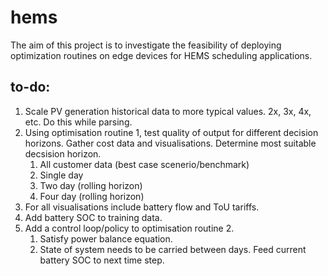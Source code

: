 # hems

The aim of this project is to investigate the feasibility of deploying optimization routines on edge devices for HEMS scheduling applications.

## to-do:

1. Scale PV generation historical data to more typical values. 2x, 3x, 4x, etc. Do this while parsing.
2. Using optimisation routine 1, test quality of output for different decision horizons. Gather cost data and visualisations. Determine most suitable decsision horizon.
    1. All customer data (best case scenerio/benchmark)
    2. Single day
    3. Two day (rolling horizon)
    4. Four day (rolling horizon)
3. For all visualisations include battery flow and ToU tariffs.
3. Add battery SOC to training data.
4. Add a control loop/policy to optimisation routine 2.
    1. Satisfy power balance equation.
    2. State of system needs to be carried between days. Feed current battery SOC to next time step.
